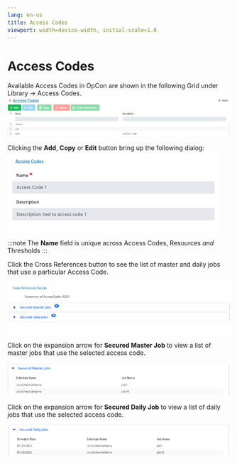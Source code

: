 ```yaml
---
lang: en-us
title: Access Codes
viewport: width=device-width, initial-scale=1.0
---
```


# Access Codes

Available Access Codes in OpCon are shown in the following Grid under Library -> Access Codes.
![Access Code Grid](../../../../../Resources/Images/SM/Library/AccessCodes/AccessCode_Grid.png "Access Codes Grid")

Clicking the **Add**, **Copy** or **Edit** button bring up the following dialog:
![Access Code Add Edit Copy](../../../../../Resources/Images/SM/Library/AccessCodes/AccessCode_Edit_Add_Copy_Dialog.png "Access Code Add & Edit & Copy Dialog Screen")

:::note
The **Name** field is unique across Access Codes, Resources _and_ Thresholds
:::

Click the Cross References button to see the list of master and daily jobs that use a particular Access Code.

![Access Code CrossReferences](../../../../../Resources/Images/SM/Library/AccessCodes/AccessCode_Summary_CrossReference.png "Access Codes Cross References Dialog")

Click on the expansion arrow for **Secured Master Job** to view a list of master jobs that use the selected access code.

![Access Code Master Job Cross References](../../../../../Resources/Images/SM/Library/AccessCodes/AccessCode_SecureMasterJobs.png "Access Code Master Job References Dialog")

Click on the expansion arrow for **Secured Daily Job** to view a list of daily jobs that use the selected access code.

![Access Code Daily Job Cross References](../../../../../Resources/Images/SM/Library/AccessCodes/AccessCode_SecureDailyJobs.png "Access Codes Daily Job Cross References Dialog")
